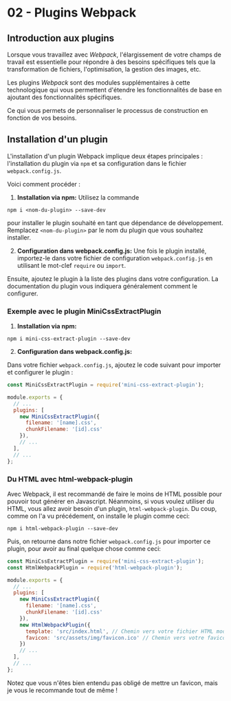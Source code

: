 # 02 - Plugins Webpack

## Introduction aux plugins

Lorsque vous travaillez avec _Webpack_, l'élargissement de votre champs de travail est essentielle pour répondre à des besoins spécifiques tels que la transformation de fichiers, l'optimisation, la gestion des images, etc.

Les plugins _Webpack_ sont des modules supplémentaires à cette technologique qui vous permettent d'étendre les fonctionnalités de base en ajoutant des fonctionnalités spécifiques.

Ce qui vous permets de personnaliser le processus de construction en fonction de vos besoins.

## Installation d'un plugin

L'installation d'un plugin Webpack implique deux étapes principales : l'installation du plugin via `npm` et sa configuration dans le fichier `webpack.config.js`.

Voici comment procéder :

1. **Installation via npm:** Utilisez la commande

```shell
npm i <nom-du-plugin> --save-dev
```

pour installer le plugin souhaité en tant que dépendance de développement. Remplacez `<nom-du-plugin>` par le nom du plugin que vous souhaitez installer.

2. **Configuration dans webpack.config.js:** Une fois le plugin installé, importez-le dans votre fichier de configuration `webpack.config.js` en utilisant le mot-clef `require` ou `import`.

Ensuite, ajoutez le plugin à la liste des plugins dans votre configuration. La documentation du plugin vous indiquera généralement comment le configurer.

### Exemple avec le plugin MiniCssExtractPlugin

1. **Installation via npm:**

```shell
npm i mini-css-extract-plugin --save-dev
```

2. **Configuration dans webpack.config.js:**

Dans votre fichier `webpack.config.js`, ajoutez le code suivant pour importer et configurer le plugin :

```js
const MiniCssExtractPlugin = require('mini-css-extract-plugin');

module.exports = {
  // ...
  plugins: [
    new MiniCssExtractPlugin({
      filename: '[name].css',
      chunkFilename: '[id].css'
    }),
    // ...
  ],
  // ...
};
```

### Du HTML avec html-webpack-plugin

Avec Webpack, il est recommandé de faire le moins de HTML possible pour pouvoir tout générer en Javascript.
Néanmoins, si vous voulez utiliser du HTML, vous allez avoir besoin d'un plugin, `html-webpack-plugin`. Du coup, comme on l'a vu précédement, on installe le plugin comme ceci:

```shell
npm i html-webpack-plugin --save-dev
```

Puis, on retourne dans notre fichier `webpack.config.js` pour importer ce plugin, pour avoir au final quelque chose comme ceci:

```js
const MiniCssExtractPlugin = require('mini-css-extract-plugin');
const HtmlWebpackPlugin = require('html-webpack-plugin');

module.exports = {
  // ...
  plugins: [
    new MiniCssExtractPlugin({
      filename: '[name].css',
      chunkFilename: '[id].css'
    }),
    new HtmlWebpackPlugin({
      template: 'src/index.html', // Chemin vers votre fichier HTML modèle
      favicon: 'src/assets/img/favicon.ico' // Chemin vers votre favicon */
    })
    // ...
  ],
  // ...
};
```

Notez que vous n'êtes bien entendu pas obligé de mettre un favicon, mais je vous le recommande tout de même !
